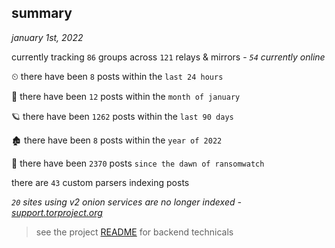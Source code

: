 
## summary
_january 1st, 2022_

currently tracking `86` groups across `121` relays & mirrors - _`54` currently online_

⏲ there have been `8` posts within the `last 24 hours`

🦈 there have been `12` posts within the `month of january`

🪐 there have been `1262` posts within the `last 90 days`

🏚 there have been `8` posts within the `year of 2022`

🦕 there have been `2370` posts `since the dawn of ransomwatch`

there are `43` custom parsers indexing posts

_`20` sites using v2 onion services are no longer indexed - [support.torproject.org](https://support.torproject.org/onionservices/v2-deprecation/)_

> see the project [README](https://github.com/thetanz/ransomwatch#ransomwatch--) for backend technicals
